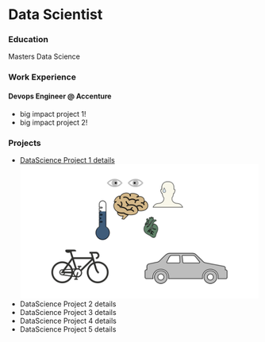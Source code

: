 # Data Scientist

### Education
Masters Data Science

### Work Experience
#### Devops Engineer @ Accenture
- big impact project 1!
- big impact project 2!

### Projects
- [DataScience Project 1 details](https://github.com/vndayambaje/Airbnb_EDA_Project)
  ![PLACEHOLDER FOR IMAGE](/assets/img/bike_study.jpeg)
- DataScience Project 2 details
- DataScience Project 3 details
- DataScience Project 4 details
- DataScience Project 5 details 
